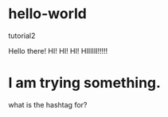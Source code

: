 # hello-world
tutorial2

Hello there! 
HI! 
HI! 
HI! 
HIIIIII!!!!!

# I am trying something. 
what is the hashtag for? 
